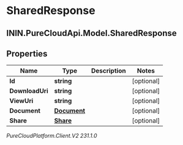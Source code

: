 # SharedResponse

## ININ.PureCloudApi.Model.SharedResponse

## Properties

|Name | Type | Description | Notes|
|------------ | ------------- | ------------- | -------------|
| **Id** | **string** |  | [optional] |
| **DownloadUri** | **string** |  | [optional] |
| **ViewUri** | **string** |  | [optional] |
| **Document** | [**Document**](Document) |  | [optional] |
| **Share** | [**Share**](Share) |  | [optional] |



_PureCloudPlatform.Client.V2 231.1.0_
